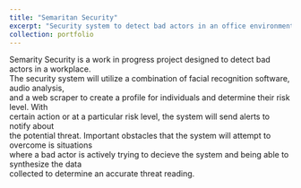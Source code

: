 ```yaml
---
title: "Semaritan Security"
excerpt: "Security system to detect bad actors in an office environment."
collection: portfolio
---
```


Semarity Security is a work in progress project designed to detect bad actors in a workplace.  
The security system will utilize a combination of facial recognition software, audio analysis,  
and a web scraper to create a profile for individuals and determine their risk level. With   
certain action or at a particular risk level, the system will send alerts to notify about  
the potential threat. Important obstacles that the system will attempt to overcome is situations  
where a bad actor is actively trying to decieve the system and being able to synthesize the data   
collected to determine an accurate threat reading.  

